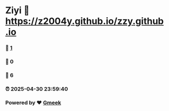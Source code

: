 # Ziyi :link: https://z2004y.github.io/zzy.github.io 
### :page_facing_up: [1](https://z2004y.github.io/zzy.github.io/tag.html) 
### :speech_balloon: 0 
### :hibiscus: 6 
### :alarm_clock: 2025-04-30 23:59:40 
### Powered by :heart: [Gmeek](https://github.com/Meekdai/Gmeek)
